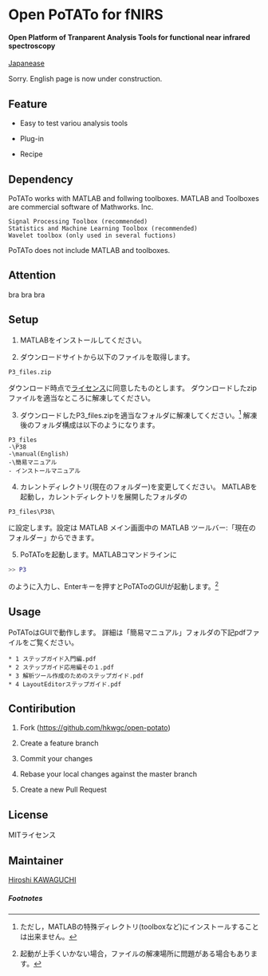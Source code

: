 # Open PoTATo for fNIRS
#### Open Platform of Tranparent Analysis Tools for functional near infrared spectroscopy



[Japanease](/README.md)

Sorry. English page is now under construction. 





## Feature

* Easy to test variou analysis tools

* Plug-in

* Recipe



## Dependency

PoTATo works with MATLAB and follwing toolboxes. MATLAB and Toolboxes are commercial software of Mathworks. Inc.

```
Signal Processing Toolbox (recommended)
Statistics and Machine Learning Toolbox (recommended)
Wavelet toolbox (only used in several fuctions)
```
PoTATo does not include MATLAB and toolboxes.



## Attention

bra bra bra



## Setup

1. MATLABをインストールしてください。

2. ダウンロードサイトから以下のファイルを取得します。
```
P3_files.zip
```
ダウンロード時点で[ライセンス](/LICENCE.txt)に同意したものとします。
ダウンロードしたzipファイルを適当なところに解凍してください。

3. ダウンロードしたP3_files.zipを適当なフォルダに解凍してください。[^1] 
解凍後のフォルダ構成は以下のようになります。
```
P3_files
-\P38
-\manual(English)
-\簡易マニュアル
- インストールマニュアル
```

4. カレントディレクトリ(現在のフォルダー)を変更してください。
MATLABを起動し，カレントディレクトリを展開したフォルダの
```
P3_files\P38\
```
に設定します。設定は MATLAB メイン画面中の MATLAB ツールバー:「現在のフォルダー」からできます。

5. PoTAToを起動します。MATLABコマンドラインに
``` Matlab Command Line
>> P3
```
のように入力し、Enterキーを押すとPoTAToのGUIが起動します。[^2]


## Usage

PoTAToはGUIで動作します。
詳細は「簡易マニュアル」フォルダの下記pdfファイルをご覧ください。
```
* 1 ステップガイド入門編.pdf
* 2 ステップガイド応用編その１.pdf
* 3 解析ツール作成のためのステップガイド.pdf
* 4 LayoutEditorステップガイド.pdf
```



## Contiribution

1. Fork (https://github.com/hkwgc/open-potato)

2. Create a feature branch

3. Commit your changes

4. Rebase your local changes against the master branch

5. Create a new Pull Request

   

## License

MITライセンス




## Maintainer

[Hiroshi KAWAGUCHI](https://github.com/hkwgc)



##### Footnotes

[^1]: ただし，MATLABの特殊ディレクトリ(toolboxなど)にインストールすることは出来ません。
[^2]:  起動が上手くいかない場合，ファイルの解凍場所に問題がある場合もあります。


